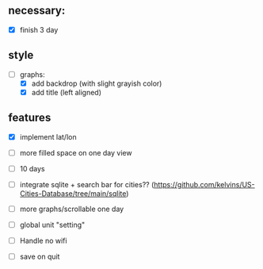 ## necessary:
- [x] finish 3 day

## style
- [ ] graphs:
    - [x] add backdrop (with slight grayish color)
    - [x] add title (left aligned)

## features
- [x] implement lat/lon
- [ ] more filled space on one day view
- [ ] 10 days
- [ ] integrate sqlite + search bar for cities?? (https://github.com/kelvins/US-Cities-Database/tree/main/sqlite)
- [ ] more graphs/scrollable one day
- [ ] global unit "setting"
- [ ] Handle no wifi
- [ ] save on quit

